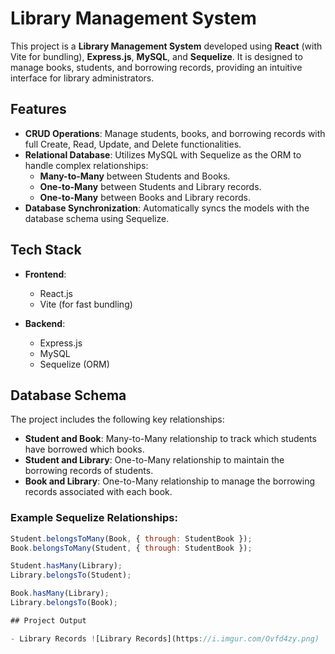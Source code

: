 # Library Management System

This project is a **Library Management System** developed using **React** (with Vite for bundling), **Express.js**, **MySQL**, and **Sequelize**. It is designed to manage books, students, and borrowing records, providing an intuitive interface for library administrators.

## Features

- **CRUD Operations**: Manage students, books, and borrowing records with full Create, Read, Update, and Delete functionalities.
- **Relational Database**: Utilizes MySQL with Sequelize as the ORM to handle complex relationships:
  - **Many-to-Many** between Students and Books.
  - **One-to-Many** between Students and Library records.
  - **One-to-Many** between Books and Library records.
- **Database Synchronization**: Automatically syncs the models with the database schema using Sequelize.

## Tech Stack

- **Frontend**:
  - React.js
  - Vite (for fast bundling)

- **Backend**:
  - Express.js
  - MySQL
  - Sequelize (ORM)

## Database Schema

The project includes the following key relationships:

- **Student and Book**: Many-to-Many relationship to track which students have borrowed which books.
- **Student and Library**: One-to-Many relationship to maintain the borrowing records of students.
- **Book and Library**: One-to-Many relationship to manage the borrowing records associated with each book.

### Example Sequelize Relationships:

```javascript
Student.belongsToMany(Book, { through: StudentBook });
Book.belongsToMany(Student, { through: StudentBook });

Student.hasMany(Library);
Library.belongsTo(Student);

Book.hasMany(Library);
Library.belongsTo(Book);

## Project Output

- Library Records ![Library Records](https://i.imgur.com/Ovfd4zy.png)
